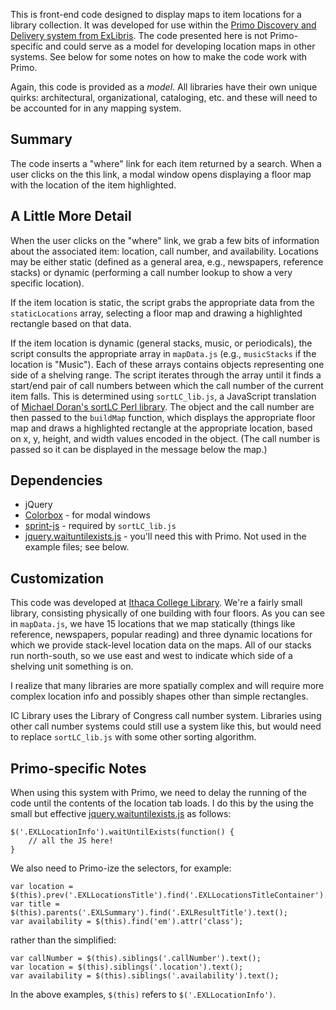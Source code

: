 This is front-end code designed to display maps to item locations for a library collection. It was developed for use within the [Primo Discovery and Delivery system from ExLibris](http://www.exlibrisgroup.com/category/PrimoOverview). The code presented here is not Primo-specific and could serve as a model for developing location maps in other systems. See below for some notes on how to make the code work with Primo.

Again, this code is provided as a *model*. All libraries have their own unique quirks: architectural, organizational, cataloging, etc. and these will need to be accounted for in any mapping system.

## Summary ##
The code inserts a "where" link for each item returned by a search. When a user clicks on the this link, a modal window opens displaying a floor map with the location of the item highlighted. 

## A Little More Detail ##
When the user clicks on the "where" link, we grab a few bits of information about the associated item: location, call number, and availability. Locations may be either static (defined as a general area, e.g., newspapers, reference stacks) or dynamic (performing a call number lookup to show a very specific location).

If the item location is static, the script grabs the appropriate data from the `staticLocations` array, selecting a floor map and drawing a highlighted rectangle based on that data.

If the item location is dynamic (general stacks, music, or periodicals), the script consults the appropriate array in `mapData.js` (e.g., `musicStacks` if the location is "Music"). Each of these arrays contains objects representing one side of a shelving range. The script iterates through the array until it finds a start/end pair of call numbers between which the call number of the current item falls. This is determined using `sortLC_lib.js`, a JavaScript translation of [Michael Doran's sortLC Perl library](http://rocky.uta.edu/doran/sortlc/). The object and the call number are then passed to the `buildMap` function, which displays the appropriate floor map and draws a highlighted rectangle at the appropriate location, based on x, y, height, and width values encoded in the object. (The call number is passed so it can be displayed in the message below the map.)

## Dependencies ##
* jQuery 
* [Colorbox](http://www.jacklmoore.com/colorbox/) - for modal windows
* [sprint-js](https://www.npmjs.com/package/sprintf-js) - required by `sortLC_lib.js`
* [jquery.waituntilexists.js](https://gist.github.com/buu700/4200601) - you'll need this with Primo. Not used in the example files; see below.

## Customization ##
This code was developed at [Ithaca College Library](https://ithacalibrary.com). We're a fairly small library, consisting physically of one building with four floors. As you can see in `mapData.js`, we have 15 locations that we map statically (things like reference, newspapers, popular reading) and three dynamic locations for which we provide stack-level location data on the maps.
All of our stacks run north-south, so we use east and west to indicate which side of a shelving unit something is on.

I realize that many libraries are more spatially complex and will require more complex location info and possibly shapes other than simple rectangles.

IC Library uses the Library of Congress call number system. Libraries using other call number systems could still use a system like this, but would need to replace `sortLC_lib.js` with some other sorting algorithm.

## Primo-specific Notes ##
When using this system with Primo, we need to delay the running of the code until the contents of the location tab loads. I do this by the using the small but effective [jquery.waituntilexists.js](https://gist.github.com/buu700/4200601) as follows:

    $('.EXLLocationInfo').waitUntilExists(function() {
        // all the JS here!
    }

We also need to Primo-ize the selectors, for example:

    var location = $(this).prev('.EXLLocationsTitle').find('.EXLLocationsTitleContainer').text();
    var title = $(this).parents('.EXLSummary').find('.EXLResultTitle').text();
    var availability = $(this).find('em').attr('class');

rather than the simplified:

    var callNumber = $(this).siblings('.callNumber').text();
    var location = $(this).siblings('.location').text();
    var availability = $(this).siblings('.availability').text();

In the above examples, `$(this)` refers to `$('.EXLLocationInfo')`.





